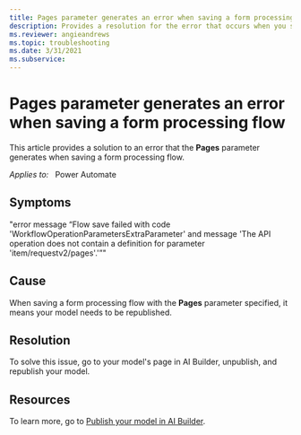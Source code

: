 ```yaml
---
title: Pages parameter generates an error when saving a form processing flow
description: Provides a resolution for the error that occurs when you save a form processing flow together with the Pages parameter.
ms.reviewer: angieandrews
ms.topic: troubleshooting
ms.date: 3/31/2021
ms.subservice: 
---
```


# Pages parameter generates an error when saving a form processing flow

This article provides a solution to an error that the **Pages** parameter generates when saving a form processing flow.

_Applies to:_ &nbsp; Power Automate

## Symptoms

"error message “Flow save failed with code 'WorkflowOperationParametersExtraParameter' and message 'The API operation does not contain a definition for parameter 'item/requestv2/pages'.'”"
<!--Is this all one message? Let's make bold the exact message(s). Start with "You get the message,...-->

## Cause

When saving a form processing flow with the **Pages** parameter specified, it means your model needs to be republished.

## Resolution

To solve this issue, go to your model's page in AI Builder, unpublish, and republish your model.

## Resources

To learn more, go to [Publish your model in AI Builder](/ai-builder/publish-model).
